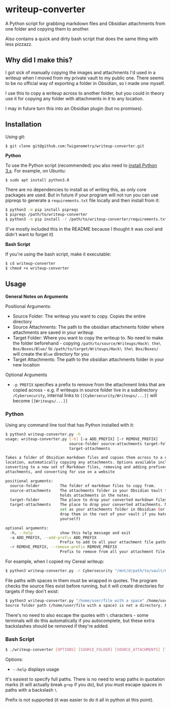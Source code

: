 # writeup-converter

A Python script for grabbing markdown files and Obsidian attachments from one folder and copying them to another.

Also contains a quick and dirty bash script that does the same thing with less pizzazz.

## Why did I make this?

I got sick of manually copying the images and attachments I'd used in a writeup when I moved from my private vault to my public one. There seems to be no official way of exporting a folder in Obsidian, so I made one myself.

I use this to copy a writeup across to another folder, but you could in theory use it for copying any folder with attachments in it to any location.

I may in future turn this into an Obsidian plugin (but no promises).

## Installation

Using git:

```
$ git clone git@github.com:Twigonometry/writeup-converter.git
```

**Python**

To use the Python script (recommended) you also need to [install Python 3.x](https://www.python.org/downloads/). For example, on Ubuntu:

```bash
$ sudo apt install python3.8
```

There are no dependencies to install as of writing this, as only core packages are used. But in future if your program will not run you can use pipreqs to generate a `requirements.txt` file locally and then install from it:

```bash
$ python3 -m pip install pipreqs
$ pipreqs /path/to/writeup-converter
$ python3 -m pip install -r /path/to/writeup-converter/requirements.txt
```

(I've mostly included this in the README because I thought it was cool and didn't want to forget it)

**Bash Script**

If you're using the bash script, make it executable:

```bash
$ cd writeup-converter
$ chmod +x writeup-converter
```

## Usage

**General Notes on Arguments**

Positional Arguments:
- Source Folder: The writeup you want to copy. Copies the entire directory
- Source Attachments: The path to the obsidian attachments folder where attachments are saved in your writeup
- Target Folder: Where you want to copy the writeup to. No need to make the folder beforehand - copying `/path/to/source/Writeups/Hack\ the\ Box/Boxes/Blue/` to `/path/to/target/Writeups/Hack\ the\ Box/Boxes/` will create the `Blue` directory for you
- Target Attachments: The path to the obsidian attachments folder in your new location

Optional Arguments
- `-p PREFIX` specifies a prefix to remove from the attachment links that are copied across - e.g. if writeups in source folder live in a subdirectory `/Cybersecurity`, internal links to `[[Cybersecurity/Writeups/...]]` will become `[[Writeups/...]]`

### Python

Using any command line tool that has Python installed with it:

```bash
$ python3 writeup-converter.py -h
usage: writeup-converter.py [-h] [-a ADD_PREFIX] [-r REMOVE_PREFIX]
                            source-folder source-attachments target-folder
                            target-attachments

Takes a folder of Obsidian markdown files and copies them across to a new 
location, automatically copying any attachments. Options available include
converting to a new set of Markdown files, removing and adding prefixes to
attachments, and converting for use on a website

positional arguments:
  source-folder         The folder of markdown files to copy from.
  source-attachments    The attachments folder in your Obsidian Vault that
                        holds attachments in the notes.
  target-folder         The place to drop your converted markdown files
  target-attachments    The place to drop your converted attachments. Must be
                        set as your attachments folder in Obsidian (or just
                        drop them in the root of your vault if you hate
                        yourself)

optional arguments:
  -h, --help            show this help message and exit
  -a ADD_PREFIX, --add-prefix ADD_PREFIX
                        Prefix to add to all your attachment file paths.
  -r REMOVE_PREFIX, --remove-prefix REMOVE_PREFIX
                        Prefix to remove from all your attachment file paths.
```

For example, when I copied my Cereal writeup:

```bash
$ python3 writeup-converter.py -r Cybersecurity "/mnt/d/path/to/vault/Cybersecurity/Writeups/Hack the Box/Boxes/Cereal" /mnt/d/path/to/vault/Attachments/ "/mnt/d/OneDrive/OneDrive/Documents/Cybersecurity-Notes/Writeups/Hack the Box/Boxes/Cereal" /mnt/d/OneDrive/OneDrive/Documents/Cybersecurity-Notes/Attachments/
```

File paths with spaces in them must be wrapped in quotes. The program checks the source files exist before running, but it will create directories for targets if they don't exist:

```bash
$ python3 writeup-converter.py "/home/user/file with a space" /home/user/notreal /home/user/target/ /home/user/target-attachments/
Source folder path (/home/user/file with a space) is not a directory. Exiting
```

There's no need to also escape the quotes with `\` characters - some terminals will do this automatically if you autocomplete, but these extra backslashes should be removed if they're added.

### Bash Script

```bash
$ ./writeup-converter [OPTIONS] [SOURCE_FOLDER] [SOURCE_ATTACHMENTS] [TARGET_FOLDER] [TARGET_ATTACHMENTS]
```

Options:
- `--help` displays usage

It's easiest to specify full paths. There is no need to wrap paths in quotation marks (it will actually break `grep` if you do), but you must escape spaces in paths with a backslash `\`

Prefix is not supported (it was easier to do it all in python at this point).